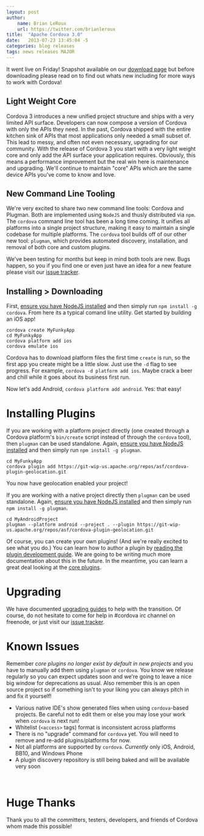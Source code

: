 ```yaml
---
layout: post
author:
    name: Brian LeRoux
    url: https://twitter.com/brianleroux
title:  "Apache Cordova 3.0"
date:   2013-07-23 13:45:04 -5
categories: blog releases
tags: news releases MAJOR
---
```


It went live on Friday! Snapshot available on our [download page](https://www.apache.org/dist/cordova/) but before downloading please read on to find out whats new including for more ways to work with Cordova!

## Light Weight Core

Cordova 3 introduces a new unified project structure and ships with a very limited API surface. Developers can now compose a version of Cordova with only the APIs they need. In the past, Cordova shipped with the entire kitchen sink of APIs that most applications only needed a small subset of. This lead to messy, and often not even necessary, upgrading for our community. With the release of Cordova 3 you start with a very light weight core and only add the API surface your application requires. Obviously, this means a performance improvement but the real win here is maintenance and upgrading. We'll continue to maintain "core" APIs which are the same device APIs you've come to know and love.

## New Command Line Tooling

We're very excited to share two new command line tools: Cordova and Plugman. Both are implemented using `NodeJS` and thusly distributed via `npm`. The `cordova` command line tool has been a long time coming. It unifies all platforms into a single project structure, making it easy to maintain a single codebase for multiple platforms. The `cordova` tool builds off of our other new tool: `plugman`, which provides automated discovery, installation, and removal of both core and custom plugins.

We've been testing for months but keep in mind both tools are new. Bugs happen, so you if you find one or even just have an idea for a new feature please visit our [issue tracker](http://issues.cordova.io
).
<!--more-->

## Installing > Downloading

First, [ensure you have NodeJS installed](http://nodejs.org) and then simply run `npm install -g cordova`. From here its a typical comand line utility. Get started by building an iOS app!

    cordova create MyFunkyApp
    cd MyFunkyApp
    cordova platform add ios
    cordova emulate ios

Cordova has to download platform files the first time `create` is run, so the first app you create might be a little slow. Just use the `-d` flag to see progress. For example, `cordova -d platform add ios`. Maybe crack a beer and chill while it goes about its business first run.

Now let's add Android, `cordova platform add android`. Yes: that easy!

# Installing Plugins

If you are working with a platform project directly (one created through a Cordova platform's `bin/create` script instead of through the `cordova` tool), then `plugman` can be used standalone. Again, [ensure you have NodeJS installed](http://nodejs.org) and then simply run `npm install -g plugman`.

    cd MyFunkyApp
    cordova plugin add https://git-wip-us.apache.org/repos/asf/cordova-plugin-geolocation.git

You now have geolocation enabled your project!

If you are working with a native project directly then `plugman` can be used standalone. Again, [ensure you have NodeJS installed](http://nodejs.org) and then simply run `npm install -g plugman`.

    cd MyAndroidProject
    plugman --platform android --project . --plugin https://git-wip-us.apache.org/repos/asf/cordova-plugin-geolocation.git

Of course, you can create your own plugins! (And we're really excited to see what you do.) You can learn how to author a plugin by [reading the plugin development guide](http://cordova.apache.org/docs/en/3.0.0/guide_hybrid_plugins_index.md.html#Plugin%20Development%20Guide). We are going to be writing much more documentation about this in the future. In the meantime, you can learn a great deal looking at the [core plugins](https://git-wip-us.apache.org/repos/asf?s=cordova-plugin).

# Upgrading

We have documented [upgrading guides](http://cordova.apache.org/docs/en/3.0.0/guide_upgrading_index.md.html) to help with the transition. Of course, do not hesitate to come for help in #cordova irc channel on freenode, or just visit our [issue tracker](http://issues.cordova.io).

# Known Issues

Remember *core plugins no longer exist by default in new projects* and you have to manually add them using `plugman` or `cordova`. You know we release regularly so you can expect updates soon and we're going to leave a nice big window for deprecations as usual. Also remember this is an open source project so if something isn't to your liking you can always pitch in and fix it yourself!

- Various native IDE's show generated files when using `cordova`-based projects. Be careful not to edit them or else you may lose your work when `cordova` is next run!
- Whitelist (`<access>` tags) format is inconsistent across platforms
- There is no "upgrade" command for `cordova` yet. You will need to remove and re-add plugins/platforms for now.
- Not all platforms are supported by `cordova`. *Currently* only iOS, Android, BB10, and Windows Phone
- A plugin discovery repository is still being baked and will be available very soon

<br>

# Huge Thanks

Thank you to all the committers, testers, developers, and friends of Cordova whom made this possible!
